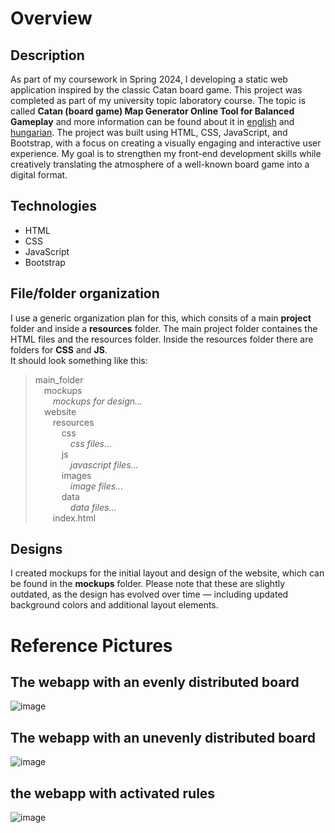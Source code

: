 # Overview
## Description
As part of my coursework in Spring 2024, I developing a static web application inspired by the classic Catan board game. This project was completed as part of my university topic laboratory course. The topic is called **Catan (board game) Map Generator Online Tool for Balanced Gameplay** and more information can be found about it in <a href="https://www.aut.bme.hu/Task/24-25-tavasz/ZENG-Catan-board-game">english</a> and <a href="https://www.aut.bme.hu/Task/24-25-tavasz/Catan-tarsasjatek-Terkep">hungarian</a>. The project was built using HTML, CSS, JavaScript, and Bootstrap, with a focus on creating a visually engaging and interactive user experience. My goal is to strengthen my front-end development skills while creatively translating the atmosphere of a well-known board game into a digital format. 
## Technologies
- HTML
- CSS
- JavaScript
- Bootstrap
## File/folder organization
I use a generic organization plan for this, which consits of a main **project** folder and inside a **resources** folder. The main project folder containes the HTML files and the resources folder. Inside the resources folder there are folders for **CSS** and **JS**.</br>It should look something like this:</br>
> main_folder</br>
> &emsp;mockups</br>
> &emsp;&emsp;*mockups for design...*</br>
> &emsp;website</br>
> &emsp;&emsp;resources</br>
> &emsp;&emsp;&emsp;css</br>
> &emsp;&emsp;&emsp;&emsp;*css files...*</br>
> &emsp;&emsp;&emsp;js</br>
> &emsp;&emsp;&emsp;&emsp;*javascript files...*</br>
> &emsp;&emsp;&emsp;images</br>
> &emsp;&emsp;&emsp;&emsp;*image files...*</br>
> &emsp;&emsp;&emsp;data</br>
> &emsp;&emsp;&emsp;&emsp;*data files...*</br>
> &emsp;&emsp;index.html</br>
## Designs
I created mockups for the initial layout and design of the website, which can be found in the **mockups** folder. Please note that these are slightly outdated, as the design has evolved over time — including updated background colors and additional layout elements.

# Reference Pictures
## <b>The webapp with an evenly distributed board</b>
![image](https://github.com/user-attachments/assets/111a75ba-5ea8-46cf-b3e1-41237b4029ad)

## <b>The webapp with an unevenly distributed board</b>
![image](https://github.com/user-attachments/assets/6bc1543b-82f7-4553-8e32-6af9f6c4b679)

## <b>the webapp with activated rules</b>
![image](https://github.com/user-attachments/assets/23922ebf-b2bf-421f-b95e-f87522d818ab)
